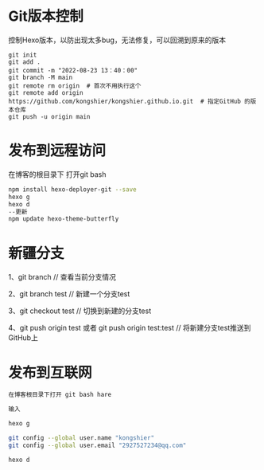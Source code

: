 # Git版本控制

控制Hexo版本，以防出现太多bug，无法修复，可以回溯到原来的版本

~~~
git init
git add .
git commit -m "2022-08-23 13：40：00"
git branch -M main
git remote rm origin  # 首次不用执行这个
git remote add origin https://github.com/kongshier/kongshier.github.io.git  # 指定GitHub 的版本仓库
git push -u origin main
~~~

# 发布到远程访问

在博客的根目录下 打开git bash

~~~bash
npm install hexo-deployer-git --save
hexo g
hexo d
--更新
npm update hexo-theme-butterfly
~~~



# 新疆分支



1、git branch                   // 查看当前分支情况

2、git branch test           // 新建一个分支test

3、git checkout test         // 切换到新建的分支test

4、git push origin test  或者 git push origin test:test           // 将新建分支test推送到GitHub上







# 发布到互联网



```bash
在博客根目录下打开 git bash hare

输入 

hexo g

git config --global user.name "kongshier"
git config --global user.email "2927527234@qq.com"

hexo d
```

